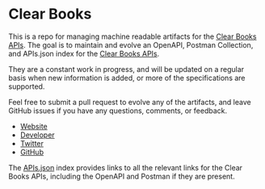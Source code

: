 # Clear BooksThis is a repo for managing machine readable artifacts for the [Clear Books APIs](http://www.clearbooks.co.uk). The goal is to maintain and evolve an OpenAPI, Postman Collection, and APIs.json index for the [Clear Books APIs](http://www.clearbooks.co.uk).They are a constant work in progress, and will be updated on a regular basis when new information is added, or more of the specifications are supported.Feel free to submit a pull request to evolve any of the artifacts, and leave GitHub issues if you have any questions, comments, or feedback.- [Website](http://www.clearbooks.co.uk)- [Developer](http://www.clearbooks.co.uk)- [Twitter](https://twitter.com/clearbooks)- [GitHub](https://github.com/clearbooks)The [APIs.json](https://github.com/api-evangelist/clear-books/blob/master/apis.json) index provides links to all the relevant links for the Clear Books APIs, including the OpenAPI and Postman if they are present.